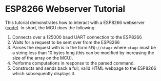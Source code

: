 # ESP8266 Webserver Tutorial

This tutorial demonstrates how to interact with a ESP8266 webserver ([code](./ESP8266-IoT-webserver/)).
In short, the MCU does the following:

1. Connects over a 125000 baud UART connection to the ESP8266
2. Waits for a request to be sent over from the ESP8266
3. Parses the request with is in the form `REQ://<tag>` where `<tag>` must be a string less than 10 bytes long (this can be modified by increasing the size of the array on the MCU).
4. Performs computations in response to the parsed command.
5. Constructs and sends back a full, valid HTML webpage to the ESP8266 which subsequently displays it.